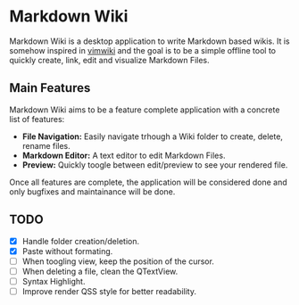 # Markdown Wiki

Markdown Wiki is a desktop application to write Markdown based wikis. It is somehow inspired in [vimwiki](https://vimwiki.github.io/) and the
goal is to be a simple offline tool to quickly create, link, edit and visualize Markdown Files.


## Main Features

Markdown Wiki aims to be a feature complete application with a concrete list of features:

  - **File Navigation:** Easily navigate trhough a Wiki folder to create, delete, rename files.
  - **Markdown Editor:** A text editor to edit Markdown Files.
  - **Preview:** Quickly toogle between edit/preview to see your rendered file.

Once all features are complete, the application will be considered done and only bugfixes and maintainance will be done.

## TODO
  - [x] Handle folder creation/deletion.
  - [x] Paste without formating.
  - [ ] When toogling view, keep the position of the cursor.
  - [ ] When deleting a file, clean the QTextView.
  - [ ] Syntax Highlight.
  - [ ] Improve render QSS style for better readability.
